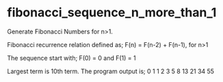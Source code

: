# fibonacci_sequence_n_more_than_1
Generate Fibonacci Numbers for n>1.

Fibonacci recurrence relation defined as;
F(n) = F(n-2) + F(n-1), for n>1

The sequence start with;
F(0) = 0 and F(1) = 1

Largest term is 10th term.
The program output is;
0 1 1 2 3 5 8 13 21 34 55
